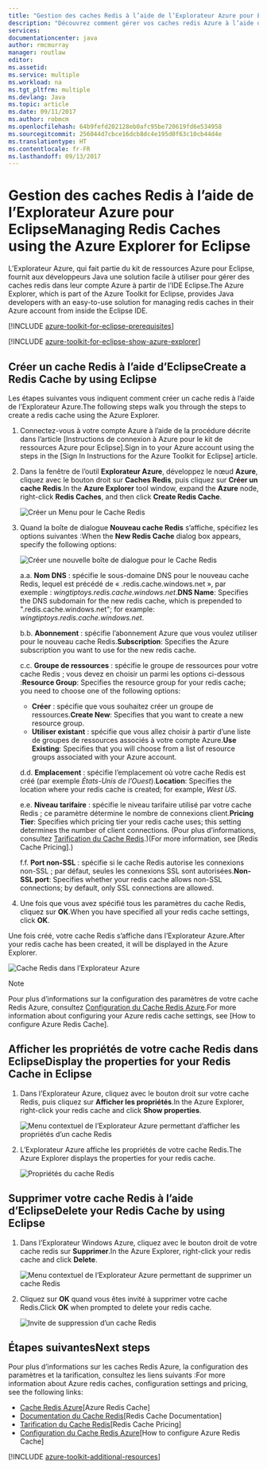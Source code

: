 ```yaml
---
title: "Gestion des caches Redis à l’aide de l’Explorateur Azure pour Eclipse"
description: "Découvrez comment gérer vos caches redis Azure à l’aide de l’Explorateur Azure pour Eclipse."
services: 
documentationcenter: java
author: rmcmurray
manager: routlaw
editor: 
ms.assetid: 
ms.service: multiple
ms.workload: na
ms.tgt_pltfrm: multiple
ms.devlang: Java
ms.topic: article
ms.date: 09/11/2017
ms.author: robmcm
ms.openlocfilehash: 64b9fefd202128eb0afc95be720619fd6e534958
ms.sourcegitcommit: 256044d7cbce16dcb8dc4e195d0f63c10cb44d4e
ms.translationtype: HT
ms.contentlocale: fr-FR
ms.lasthandoff: 09/13/2017
---
```

# <a name="managing-redis-caches-using-the-azure-explorer-for-eclipse"></a><span data-ttu-id="af986-103">Gestion des caches Redis à l’aide de l’Explorateur Azure pour Eclipse</span><span class="sxs-lookup"><span data-stu-id="af986-103">Managing Redis Caches using the Azure Explorer for Eclipse</span></span>

<span data-ttu-id="af986-104">L’Explorateur Azure, qui fait partie du kit de ressources Azure pour Eclipse, fournit aux développeurs Java une solution facile à utiliser pour gérer des caches redis dans leur compte Azure à partir de l’IDE Eclipse.</span><span class="sxs-lookup"><span data-stu-id="af986-104">The Azure Explorer, which is part of the Azure Toolkit for Eclipse, provides Java developers with an easy-to-use solution for managing redis caches in their Azure account from inside the Eclipse IDE.</span></span>

[!INCLUDE [azure-toolkit-for-eclipse-prerequisites](../includes/azure-toolkit-for-eclipse-prerequisites.md)]

[!INCLUDE [azure-toolkit-for-eclipse-show-azure-explorer](../includes/azure-toolkit-for-eclipse-show-azure-explorer.md)]

## <a name="create-a-redis-cache-by-using-eclipse"></a><span data-ttu-id="af986-105">Créer un cache Redis à l’aide d’Eclipse</span><span class="sxs-lookup"><span data-stu-id="af986-105">Create a Redis Cache by using Eclipse</span></span>

<span data-ttu-id="af986-106">Les étapes suivantes vous indiquent comment créer un cache redis à l’aide de l’Explorateur Azure.</span><span class="sxs-lookup"><span data-stu-id="af986-106">The following steps walk you through the steps to create a redis cache using the Azure Explorer.</span></span>

1. <span data-ttu-id="af986-107">Connectez-vous à votre compte Azure à l’aide de la procédure décrite dans l’article [Instructions de connexion à Azure pour le kit de ressources Azure pour Eclipse].</span><span class="sxs-lookup"><span data-stu-id="af986-107">Sign in to your Azure account using the steps in the [Sign In Instructions for the Azure Toolkit for Eclipse] article.</span></span>

1. <span data-ttu-id="af986-108">Dans la fenêtre de l’outil **Explorateur Azure**, développez le nœud **Azure**, cliquez avec le bouton droit sur **Caches Redis**, puis cliquez sur **Créer un cache Redis**.</span><span class="sxs-lookup"><span data-stu-id="af986-108">In the **Azure Explorer** tool window, expand the **Azure** node, right-click **Redis Caches**, and then click **Create Redis Cache**.</span></span>

   ![Créer un Menu pour le Cache Redis][CR01]

1. <span data-ttu-id="af986-110">Quand la boîte de dialogue **Nouveau cache Redis** s’affiche, spécifiez les options suivantes :</span><span class="sxs-lookup"><span data-stu-id="af986-110">When the **New Redis Cache** dialog box appears, specify the following options:</span></span>

   ![Créer une nouvelle boîte de dialogue pour le Cache Redis][CR02]

   <span data-ttu-id="af986-112">a.</span><span class="sxs-lookup"><span data-stu-id="af986-112">a.</span></span> <span data-ttu-id="af986-113">**Nom DNS** : spécifie le sous-domaine DNS pour le nouveau cache Redis, lequel est précédé de « .redis.cache.windows.net », par exemple : *wingtiptoys.redis.cache.windows.net*.</span><span class="sxs-lookup"><span data-stu-id="af986-113">**DNS Name**: Specifies the DNS subdomain for the new redis cache, which is prepended to ".redis.cache.windows.net"; for example: *wingtiptoys.redis.cache.windows.net*.</span></span>

   <span data-ttu-id="af986-114">b.</span><span class="sxs-lookup"><span data-stu-id="af986-114">b.</span></span> <span data-ttu-id="af986-115">**Abonnement** : spécifie l’abonnement Azure que vous voulez utiliser pour le nouveau cache Redis.</span><span class="sxs-lookup"><span data-stu-id="af986-115">**Subscription**: Specifies the Azure subscription you want to use for the new redis cache.</span></span>

   <span data-ttu-id="af986-116">c.</span><span class="sxs-lookup"><span data-stu-id="af986-116">c.</span></span> <span data-ttu-id="af986-117">**Groupe de ressources** : spécifie le groupe de ressources pour votre cache Redis ; vous devez en choisir un parmi les options ci-dessous :</span><span class="sxs-lookup"><span data-stu-id="af986-117">**Resource Group**: Specifies the resource group for your redis cache; you need to choose one of the following options:</span></span>
      * <span data-ttu-id="af986-118">**Créer** : spécifie que vous souhaitez créer un groupe de ressources.</span><span class="sxs-lookup"><span data-stu-id="af986-118">**Create New**: Specifies that you want to create a new resource group.</span></span>
      * <span data-ttu-id="af986-119">**Utiliser existant** : spécifie que vous allez choisir à partir d’une liste de groupes de ressources associés à votre compte Azure.</span><span class="sxs-lookup"><span data-stu-id="af986-119">**Use Existing**: Specifies that you will choose from a list of resource groups associated with your Azure account.</span></span>

   <span data-ttu-id="af986-120">d.</span><span class="sxs-lookup"><span data-stu-id="af986-120">d.</span></span> <span data-ttu-id="af986-121">**Emplacement** : spécifie l’emplacement où votre cache Redis est créé (par exemple *États-Unis de l’Ouest*).</span><span class="sxs-lookup"><span data-stu-id="af986-121">**Location**: Specifies the location where your redis cache is created; for example, *West US*.</span></span>

   <span data-ttu-id="af986-122">e.</span><span class="sxs-lookup"><span data-stu-id="af986-122">e.</span></span> <span data-ttu-id="af986-123">**Niveau tarifaire** : spécifie le niveau tarifaire utilisé par votre cache Redis ; ce paramètre détermine le nombre de connexions client.</span><span class="sxs-lookup"><span data-stu-id="af986-123">**Pricing Tier**: Specifies which pricing tier your redis cache uses; this setting determines the number of client connections.</span></span> <span data-ttu-id="af986-124">(Pour plus d’informations, consultez [Tarification du Cache Redis].)</span><span class="sxs-lookup"><span data-stu-id="af986-124">(For more information, see [Redis Cache Pricing].)</span></span>

   <span data-ttu-id="af986-125">f.</span><span class="sxs-lookup"><span data-stu-id="af986-125">f.</span></span> <span data-ttu-id="af986-126">**Port non-SSL** : spécifie si le cache Redis autorise les connexions non-SSL ; par défaut, seules les connexions SSL sont autorisées.</span><span class="sxs-lookup"><span data-stu-id="af986-126">**Non-SSL port**: Specifies whether your redis cache allows non-SSL connections; by default, only SSL connections are allowed.</span></span>

1. <span data-ttu-id="af986-127">Une fois que vous avez spécifié tous les paramètres du cache Redis, cliquez sur **OK**.</span><span class="sxs-lookup"><span data-stu-id="af986-127">When you have specified all your redis cache settings, click **OK**.</span></span>

<span data-ttu-id="af986-128">Une fois créé, votre cache Redis s’affiche dans l’Explorateur Azure.</span><span class="sxs-lookup"><span data-stu-id="af986-128">After your redis cache has been created, it will be displayed in the Azure Explorer.</span></span>

   ![Cache Redis dans l’Explorateur Azure][CR03]

> [!NOTE]
>
> <span data-ttu-id="af986-130">Pour plus d’informations sur la configuration des paramètres de votre cache Redis Azure, consultez [Configuration du Cache Redis Azure].</span><span class="sxs-lookup"><span data-stu-id="af986-130">For more information about configuring your Azure redis cache settings, see [How to configure Azure Redis Cache].</span></span>
>

## <a name="display-the-properties-for-your-redis-cache-in-eclipse"></a><span data-ttu-id="af986-131">Afficher les propriétés de votre cache Redis dans Eclipse</span><span class="sxs-lookup"><span data-stu-id="af986-131">Display the properties for your Redis Cache in Eclipse</span></span>

1. <span data-ttu-id="af986-132">Dans l’Explorateur Azure, cliquez avec le bouton droit sur votre cache Redis, puis cliquez sur **Afficher les propriétés**.</span><span class="sxs-lookup"><span data-stu-id="af986-132">In the Azure Explorer, right-click your redis cache and click **Show properties**.</span></span>

   ![Menu contextuel de l’Explorateur Azure permettant d’afficher les propriétés d’un cache Redis][SP01]

1. <span data-ttu-id="af986-134">L’Explorateur Azure affiche les propriétés de votre cache Redis.</span><span class="sxs-lookup"><span data-stu-id="af986-134">The Azure Explorer displays the properties for your redis cache.</span></span>

   ![Propriétés du cache Redis][SP02]

## <a name="delete-your-redis-cache-by-using-eclipse"></a><span data-ttu-id="af986-136">Supprimer votre cache Redis à l’aide d’Eclipse</span><span class="sxs-lookup"><span data-stu-id="af986-136">Delete your Redis Cache by using Eclipse</span></span>

1. <span data-ttu-id="af986-137">Dans l’Explorateur Windows Azure, cliquez avec le bouton droit de votre cache redis sur **Supprimer**.</span><span class="sxs-lookup"><span data-stu-id="af986-137">In the Azure Explorer, right-click your redis cache and click **Delete**.</span></span>

   ![Menu contextuel de l’Explorateur Azure permettant de supprimer un cache Redis][DE01]

1. <span data-ttu-id="af986-139">Cliquez sur **OK** quand vous êtes invité à supprimer votre cache Redis.</span><span class="sxs-lookup"><span data-stu-id="af986-139">Click **OK** when prompted to delete your redis cache.</span></span>

   ![Invite de suppression d’un cache Redis][DE02]

## <a name="next-steps"></a><span data-ttu-id="af986-141">Étapes suivantes</span><span class="sxs-lookup"><span data-stu-id="af986-141">Next steps</span></span>

<span data-ttu-id="af986-142">Pour plus d’informations sur les caches Redis Azure, la configuration des paramètres et la tarification, consultez les liens suivants :</span><span class="sxs-lookup"><span data-stu-id="af986-142">For more information about Azure redis caches, configuration settings and pricing, see the following links:</span></span>

* <span data-ttu-id="af986-143">[Cache Redis Azure]</span><span class="sxs-lookup"><span data-stu-id="af986-143">[Azure Redis Cache]</span></span>
* <span data-ttu-id="af986-144">[Documentation du Cache Redis]</span><span class="sxs-lookup"><span data-stu-id="af986-144">[Redis Cache Documentation]</span></span>
* <span data-ttu-id="af986-145">[Tarification du Cache Redis]</span><span class="sxs-lookup"><span data-stu-id="af986-145">[Redis Cache Pricing]</span></span>
* <span data-ttu-id="af986-146">[Configuration du Cache Redis Azure]</span><span class="sxs-lookup"><span data-stu-id="af986-146">[How to configure Azure Redis Cache]</span></span>

[!INCLUDE [azure-toolkit-additional-resources](../includes/azure-toolkit-additional-resources.md)]

<!-- URL List -->

[Tarification du Cache Redis]: https://azure.microsoft.com/pricing/details/cache/
[Cache Redis Azure]: https://azure.microsoft.com/services/cache/
[Documentation du Cache Redis]: /azure/redis-cache/
[Configuration du Cache Redis Azure]: /azure/redis-cache/cache-configure

<!-- IMG List -->

[CR01]: media/azure-toolkit-for-eclipse-managing-redis-caches-using-azure-explorer/CR01.png
[CR02]: media/azure-toolkit-for-eclipse-managing-redis-caches-using-azure-explorer/CR02.png
[CR03]: media/azure-toolkit-for-eclipse-managing-redis-caches-using-azure-explorer/CR03.png

[SP01]: media/azure-toolkit-for-eclipse-managing-redis-caches-using-azure-explorer/SP01.png
[SP02]: media/azure-toolkit-for-eclipse-managing-redis-caches-using-azure-explorer/SP02.png

[DE01]: media/azure-toolkit-for-eclipse-managing-redis-caches-using-azure-explorer/DE01.png
[DE02]: media/azure-toolkit-for-eclipse-managing-redis-caches-using-azure-explorer/DE02.png
